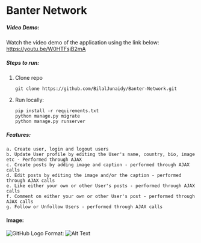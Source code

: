 # Banter Network


##### Video Demo:
Watch the video demo of the application using the link below:
https://youtu.be/W0HTFsjB2mA

##### Steps to run:
1. Clone repo
    ```commandline
    git clone https://github.com/BilalJunaidy/Banter-Network.git
    ``` 
2. Run locally:
    ```commandline
    pip install -r requirements.txt
    python manage.py migrate
    python manage.py runserver
    ```
##### Features:
    a. Create user, login and logout users
    b. Update User profile by editing the User's name, country, bio, image etc - Performed through AJAX
    c. Create posts by adding image and caption - performed through AJAX calls
    d. Edit posts by editing the image and/or the caption - performed through AJAX calls
    e. Like either your own or other User's posts - performed through AJAX calls
    f. Comment on either your own or other User's post - performed through AJAX calls
    g. Follow or Unfollow Users - performed through AJAX calls
 

#### Image:

![GitHub Logo](C:\Users\bilal\Desktop\Network\Thumbnail1.png)
Format: ![Alt Text](C:\Users\bilal\Desktop\Network\Thumbnail1.png)    
